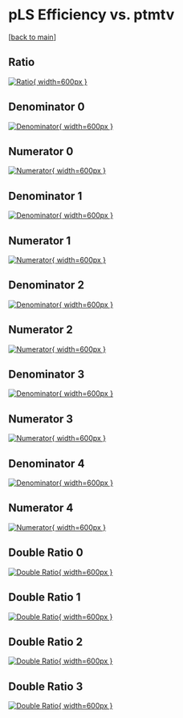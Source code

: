 # pLS Efficiency vs. ptmtv

[[back to main](./)]



## Ratio

[![Ratio](../mtv/var/pLS_loweta_13_1_eff_ptmtv.png){ width=600px }](../mtv/var/pLS_loweta_13_1_eff_ptmtv.pdf)

## Denominator 0

[![Denominator](../mtv/den/pLS_loweta_13_1_eff_ptmtv_den0.png){ width=600px }](../mtv/den/pLS_loweta_13_1_eff_ptmtv_den0.pdf)

## Numerator 0

[![Numerator](../mtv/num/pLS_loweta_13_1_eff_ptmtv_num0.png){ width=600px }](../mtv/num/pLS_loweta_13_1_eff_ptmtv_num0.pdf)

## Denominator 1

[![Denominator](../mtv/den/pLS_loweta_13_1_eff_ptmtv_den1.png){ width=600px }](../mtv/den/pLS_loweta_13_1_eff_ptmtv_den1.pdf)

## Numerator 1

[![Numerator](../mtv/num/pLS_loweta_13_1_eff_ptmtv_num1.png){ width=600px }](../mtv/num/pLS_loweta_13_1_eff_ptmtv_num1.pdf)

## Denominator 2

[![Denominator](../mtv/den/pLS_loweta_13_1_eff_ptmtv_den2.png){ width=600px }](../mtv/den/pLS_loweta_13_1_eff_ptmtv_den2.pdf)

## Numerator 2

[![Numerator](../mtv/num/pLS_loweta_13_1_eff_ptmtv_num2.png){ width=600px }](../mtv/num/pLS_loweta_13_1_eff_ptmtv_num2.pdf)

## Denominator 3

[![Denominator](../mtv/den/pLS_loweta_13_1_eff_ptmtv_den3.png){ width=600px }](../mtv/den/pLS_loweta_13_1_eff_ptmtv_den3.pdf)

## Numerator 3

[![Numerator](../mtv/num/pLS_loweta_13_1_eff_ptmtv_num3.png){ width=600px }](../mtv/num/pLS_loweta_13_1_eff_ptmtv_num3.pdf)

## Denominator 4

[![Denominator](../mtv/den/pLS_loweta_13_1_eff_ptmtv_den4.png){ width=600px }](../mtv/den/pLS_loweta_13_1_eff_ptmtv_den4.pdf)

## Numerator 4

[![Numerator](../mtv/num/pLS_loweta_13_1_eff_ptmtv_num4.png){ width=600px }](../mtv/num/pLS_loweta_13_1_eff_ptmtv_num4.pdf)

## Double Ratio 0

[![Double Ratio](../mtv/ratio/pLS_loweta_13_1_eff_ptmtv_ratio0.png){ width=600px }](../mtv/ratio/pLS_loweta_13_1_eff_ptmtv_ratio0.pdf)

## Double Ratio 1

[![Double Ratio](../mtv/ratio/pLS_loweta_13_1_eff_ptmtv_ratio1.png){ width=600px }](../mtv/ratio/pLS_loweta_13_1_eff_ptmtv_ratio1.pdf)

## Double Ratio 2

[![Double Ratio](../mtv/ratio/pLS_loweta_13_1_eff_ptmtv_ratio2.png){ width=600px }](../mtv/ratio/pLS_loweta_13_1_eff_ptmtv_ratio2.pdf)

## Double Ratio 3

[![Double Ratio](../mtv/ratio/pLS_loweta_13_1_eff_ptmtv_ratio3.png){ width=600px }](../mtv/ratio/pLS_loweta_13_1_eff_ptmtv_ratio3.pdf)

